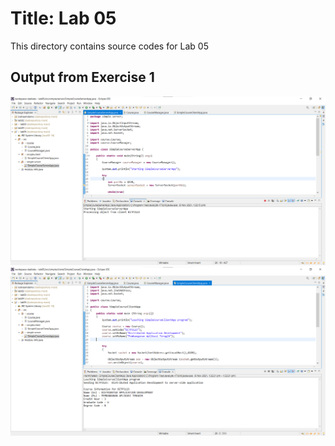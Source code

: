 # Title: Lab 05

This directory contains source codes for Lab 05

## Output from Exercise 1

![image](https://github.com/EuniceFoo533/dadrepository/blob/main/workspace-dadlabs/lab05/images/ServerApplicationOutput.png)
![image](https://github.com/EuniceFoo533/dadrepository/blob/main/workspace-dadlabs/lab05/images/ClientApplicationOutput.png)

